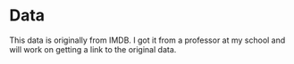 # Data

This data is originally from IMDB. I got it from a professor at my school and will work on getting a link to the original data.